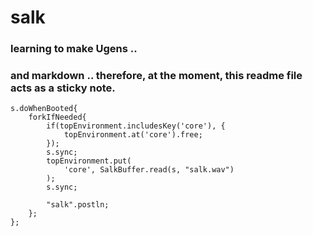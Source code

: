 # salk

### learning to make Ugens ..

### and markdown .. therefore, at the moment, this readme file acts as a sticky note.
```supercollider
s.doWhenBooted{
    forkIfNeeded{
        if(topEnvironment.includesKey('core'), {
            topEnvironment.at('core').free;
        });
        s.sync;
        topEnvironment.put(
            'core', SalkBuffer.read(s, "salk.wav")
        );
        s.sync;

        "salk".postln;
    };
};
```
